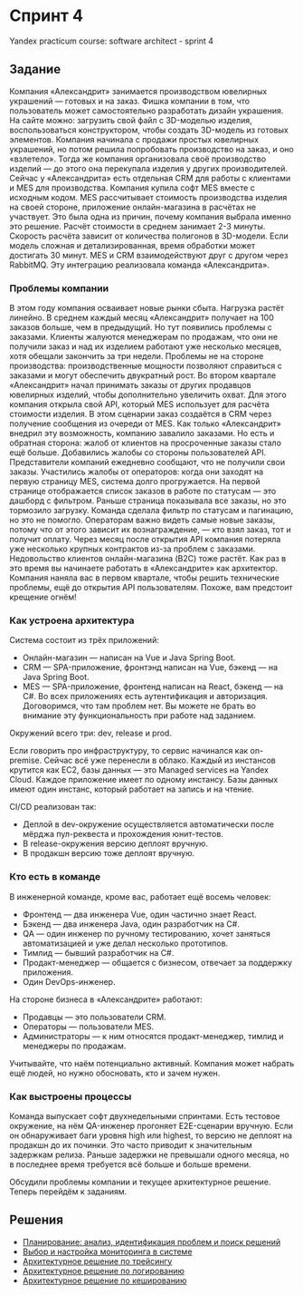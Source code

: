 # Спринт 4
Yandex practicum course: software architect - sprint 4

## Задание

Компания «Александрит» занимается производством ювелирных украшений — готовых и на заказ. Фишка компании в том, что пользователь может самостоятельно разработать дизайн украшения. На сайте можно:
загрузить свой файл с 3D-моделью изделия,
воспользоваться конструктором, чтобы создать 3D-модель из готовых элементов.
Компания начинала с продажи простых ювелирных украшений, но потом решила попробовать производство на заказ, и оно «взлетело». Тогда же компания организовала своё производство изделий — до этого она перекупала изделия у других производителей.
Сейчас у «Александрита» есть отдельная CRM для работы с клиентами и MES для производства.
Компания купила софт MES вместе с исходным кодом. MES рассчитывает стоимость производства изделия на своей стороне, приложение онлайн-магазина в расчётах не участвует. Это была одна из причин, почему компания выбрала именно это решение. Расчёт стоимости в среднем занимает 2-3 минуты. Скорость расчёта зависит от количества полигонов в 3D-модели. Если модель сложная и детализированная, время обработки может достигать 30 минут.
MES и CRM взаимодействуют друг с другом через RabbitMQ. Эту интеграцию реализовала команда «Александрита».

### Проблемы компании

В этом году компания осваивает новые рынки сбыта. Нагрузка растёт линейно. В среднем каждый месяц «Александрит» получает на 100 заказов больше, чем в предыдущий. Но тут появились проблемы с заказами. Клиенты жалуются менеджерам по продажам, что они не получили заказ и над их изделием работают уже несколько месяцев, хотя обещали закончить за три недели. Проблемы не на стороне производства: производственные мощности позволяют справиться с заказами и могут обеспечить двукратный рост.
Во втором квартале «Александрит» начал принимать заказы от других продавцов ювелирных изделий, чтобы дополнительно увеличить охват. Для этого компания открыла свой API, который MES использует для расчёта стоимости изделия. В этом сценарии заказ создаётся в CRM через получение сообщения из очереди от MES. Как только «Александрит» внедрил эту возможность, компанию завалило заказами. Но есть и обратная сторона: жалоб от клиентов на просроченные заказы стало ещё больше.
Добавились жалобы со стороны пользователей API. Представители компаний ежедневно сообщают, что не получили свои заказы.
Участились жалобы от операторов: когда они заходят на первую страницу MES, система долго прогружается. На первой странице отображается список заказов в работе по статусам — это дашборд с фильтром. Раньше страница показывала все заказы, но это тормозило загрузку. Команда сделала фильтр по статусам и пагинацию, но это не помогло. Операторам важно видеть самые новые заказы, потому что от этого зависит их вознаграждение, — кто взял заказ, тот и получит оплату.
Через месяц после открытия API компания потеряла уже несколько крупных контрактов из-за проблем с заказами. Недовольство клиентов онлайн-магазина (B2C) тоже растёт. 
Как раз в это время вы начинаете работать в «Александрите» как архитектор. Компания наняла вас в первом квартале, чтобы решить технические проблемы, ещё до открытия API пользователям. Похоже, вам предстоит крещение огнём!

### Как устроена архитектура

Система состоит из трёх приложений:
- Онлайн-магазин — написан на Vue и Java Spring Boot.
- CRM — SPA-приложение, фронтэнд написан на Vue, бэкенд — на Java Spring Boot.
- MES — SPA-приложение, фронтенд написан на React, бэкенд — на C#.
Во всех приложениях есть аутентификация и авторизация. Договоримся, что там проблем нет. Вы можете не брать во внимание эту функциональность при работе над заданием.

Окружений всего три: dev, release и prod.

Если говорить про инфраструктуру, то сервис начинался как on-premise. Сейчас всё уже перенесли в облако. Каждый из инстансов крутится как EC2, базы данных — это Managed services на Yandex Cloud. Каждое приложение имеет по одному инстансу. Базы данных имеют один инстанс, который работает на запись и на чтение.

CI/CD реализован так:
- Деплой в dev-окружение осуществляется автоматически после мёрджа пул-реквеста и прохождения юнит-тестов.
- В release-окружения версию деплоят вручную.
- В продакшн версию тоже деплоят вручную.

### Кто есть в команде

В инженерной команде, кроме вас, работает ещё восемь человек:
- Фронтенд — два инженера Vue, один частично знает React.
- Бэкенд — два инженера Java, один разработчик на C#.
- QA — один инженер по ручному тестированию, хочет заняться автоматизацией и уже делал несколько прототипов.
- Тимлид — бывший разработчик на C#.
- Продакт-менеджер — общается с бизнесом, отвечает за поддержку приложения.
- Один DevOps-инженер.

На стороне бизнеса в «Александрите» работают:
- Продавцы — это пользователи CRM.
- Операторы — пользователи MES.
- Администраторы — к ним относятся продакт-менеджер, тимлид и менеджеры по продажам.

Учитывайте, что наём потенциально активный. Компания может набрать ещё людей, но нужно обосновать, кто и зачем нужен.

### Как выстроены процессы

Команда выпускает софт двухнедельными спринтами. Есть тестовое окружение, на нём QA-инженер прогоняет E2E-сценарии вручную. Если он обнаруживает баги уровня high или highest, то версию не деплоят на продакшн до их починки. Это часто приводит к значительным задержкам релиза. Раньше задержки не превышали одного месяца, но в последнее время требуется всё больше и больше времени.

Обсудили проблемы компании и текущее архитектурное решение. Теперь перейдём к заданиям.

## Решения

- [Планирование: анализ, идентификация проблем и поиск решений](./Exc1/README.md)
- [Выбор и настройка мониторинга в системе](./Exc2/README.md)
- [Архитектурное решение по трейсингу](./Exc3/README.md)
- [Архитектурное решение по логированию](./Exc4/README.md)
- [Архитектурное решение по кешированию](./Exc5/README.md)
